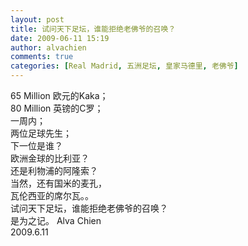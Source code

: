 ```yaml
---
layout: post
title: 试问天下足坛，谁能拒绝老佛爷的召唤？
date: 2009-06-11 15:19
author: alvachien
comments: true
categories: [Real Madrid, 五洲足坛, 皇家马德里, 老佛爷]
---
```

<div id="bp-5CD1AA99D25FD840_660-content">
<div>65 Million 欧元的Kaka；</div>
<div>80 Million 英镑的C罗；</div>
<div> </div>
<div>一周内；</div>
<div>两位足球先生；</div>
<div>下一位是谁？</div>
<div>欧洲金球的比利亚？</div>
<div>还是利物浦的阿隆索？</div>
<div>当然，还有国米的麦孔，</div>
<div>瓦伦西亚的席尔瓦。。</div>
<div> </div>
<div>试问天下足坛，谁能拒绝老佛爷的召唤？</div>
<div> </div>
<div>是为之记。
Alva Chien</div>
<div>2009.6.11</div>
</div>
